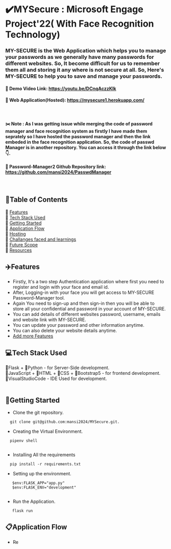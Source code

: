# ✔️MYSecure : Microsoft Engage Project'22( With Face Recognition Technology)

### MY-SECURE is the Web Application which helps you to manage your passwords as we generally have many passwords for different websites. So, It become difficult for us to remember them all and storing it any where is not secure at all. So, Here's MY-SECURE to help you to save and manage your passwords.

#### 🔗 Demo Video Link: https://youtu.be/DCnqAczzKlk
#### 🔗 Web Application(Hosted): https://mysecure1.herokuapp.com/
&nbsp;

#### ✂️ Note : As I was getting issue while merging the code of password manager and face recognition system as firstly I have made them seprately so I have hosted the password manager and then the link embeded in the face  recognition application. So, the code of passwd Manager is in another repository. You can access it through the link below 👇.
#### 🔗 Password-Manager2 Github Repository link: https://github.com/mansi2024/PasswdManager
&nbsp;

## 📃Table of Contents
📌 [Features](#features)<br>
📌 [Tech Stack Used](#tech-stack)<br>
📌 [Getting Started](#getting-started)<br>
📌 [Application Flow](#flow)<br>
📌 [Hosting](#hosting)<br>
📌 [Challanges faced and learnings](#challenges)<br>
📌 [Future Scope](#scope)<br>
📌 [Resources](#resources)<br>

<a id="features"></a>
## ✈️Features
- Firstly, It's a two step Authentication application where first you need to register and login with your face and email id.
- After, Logging-in with your face you will get access to MY-SECURE Password-Manager tool.
- Again You need to sign-up and then sign-in then you will be able to store all your confidential and password in your account of MY-SECURE.
- You can add details of different websites password, username, emails and website link with MY-SECURE.
- You can update your password and other information anytime.
- You can also delete your website details anytime.
- [Add more Features](#scope)
&nbsp;

<a id="tech-stack"></a>
## 💻Tech Stack Used
🔧Flask + 🔧Python - for Server-Side development.<br>
🔧JavaScript + 🔧HTML + 🔧CSS + 🔧Bootstrap5 - for frontend development.<br>
🔧VisualStudioCode - IDE Used for development.<br>
&nbsp;

<a id="getting-started"></a>
## 🚀Getting Started
- Clone the git repository.
```
  git clone git@github.com:mansi2024/MYSecure.git.
```
- Creating the Virtual Environment.
```
  pipenv shell
  
```
- Installing All the requirements
```
  pip install -r requirements.txt
```
- Setting up the environment.
```
   $env:FLASK_APP="app.py"
   $env:FLASK_ENV="development"
   
```
- Run the Application.
```
   flask run
```

<a id="flow"></a>
## 📋Application Flow
- Re
 



